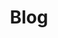 ---
title: "Blog"
# meta description
description: "This is meta description"
# save as draft
draft: false
---